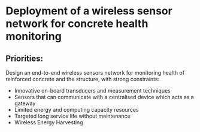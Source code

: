 # Deployment of a wireless sensor network for concrete health monitoring

## Priorities:
Design an end-to-end wireless sensors network for monitoring health of reinforced concrete and the structure, with strong constraints: 
- Innovative on-board transducers and measurement techniques
- Sensors that can communicate with a centralised device which acts as a gateway
- Limited energy and computing capacity resources
- Targeted long service life without maintenance
- Wireless Energy Harvesting
